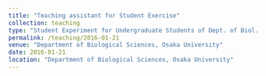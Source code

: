```yaml
---
title: "Teaching assistant for Student Exercise"
collection: teaching
type: "Student Experiment for Undergraduate Students of Dept. of Biol. Sci."
permalink: /teaching/2016-01-21
venue: "Department of Biological Sciences, Osaka University"
date: 2016-01-21
location: "Department of Biological Sciences, Osaka University"
---
```

